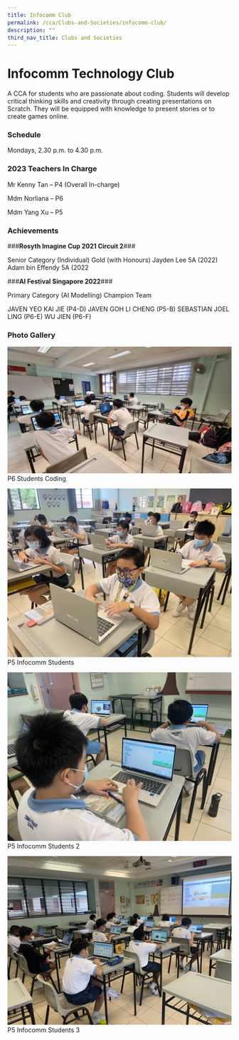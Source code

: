 ```yaml
---
title: Infocomm Club
permalink: /cca/Clubs-and-Societies/infocomm-club/
description: ""
third_nav_title: Clubs and Societies
---
```

# **Infocomm Technology Club**

A CCA for students who are passionate about coding. Students will develop critical thinking skills and creativity through creating presentations on Scratch. They will be equipped with knowledge to present stories or to create games online.

### Schedule

Mondays, 2.30 p.m. to 4.30 p.m.

### 2023 Teachers In Charge

Mr Kenny Tan – P4 (Overall In-charge)

Mdm Norliana – P6

Mdm Yang Xu – P5

### Achievements

###**Rosyth Imagine Cup 2021 Circuit 2**###

Senior Category (Individual)
Gold (with Honours)
Jayden Lee 5A (2022)
Adam bin Effendy 5A (2022

###**AI Festival Singapore 2022**###

Primary Category (AI Modelling)
Champion Team

JAVEN YEO KAI JIE (P4-D)
JAVEN GOH LI CHENG (P5-B)
SEBASTIAN JOEL LING (P6-E)
WU JIEN (P6-F)


### Photo Gallery

![](/images/P6-Students-coding-2-1024x577.jpg)
P6 Students Coding

![](/images/P5-Infocomm-Students-1024x768.jpeg)
P5 Infocomm Students

![](/images/P5-Infocomm-Students-2-1024x768.jpeg)
P5 Infocomm Students 2

![](/images/P5-Infocomm-Students-3-1024x768.jpeg)
P5 Infocomm Students 3